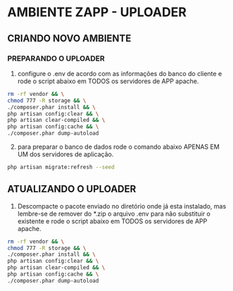 # AMBIENTE ZAPP - UPLOADER

## CRIANDO NOVO AMBIENTE

### PREPARANDO O UPLOADER

1. configure o .env de acordo com as informações do banco do cliente e rode o script abaixo em TODOS os servidores de APP apache.

```sh
rm -rf vendor && \
chmod 777 -R storage && \
./composer.phar install && \
php artisan config:clear && \
php artisan clear-compiled && \
php artisan config:cache && \
./composer.phar dump-autoload
```

2. para preparar o banco de dados rode o comando abaixo APENAS EM UM dos servidores de aplicação.

```sh
php artisan migrate:refresh --seed
```

## ATUALIZANDO O UPLOADER

1. Descompacte o pacote enviado no diretório onde já esta instalado, mas lembre-se de remover do *.zip o arquivo .env para não substituir o existente e rode o script abaixo em TODOS os servidores de APP apache.

```sh
rm -rf vendor && \
chmod 777 -R storage && \
./composer.phar install && \
php artisan config:clear && \
php artisan clear-compiled && \
php artisan config:cache && \
./composer.phar dump-autoload
```
